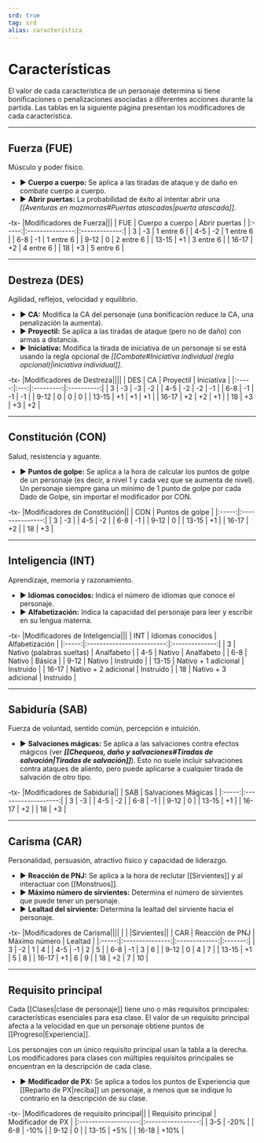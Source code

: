 ```yaml
---
srd: true
tag: srd
alias: característica
---
```

# Características

El valor de cada característica de un personaje determina si tiene bonificaciones o penalizaciones asociadas a diferentes acciones durante la partida. Las tablas en la siguiente página presentan los modificadores de cada característica.

---
## Fuerza (FUE)

Músculo y poder físico. 

- ▶ **Cuerpo a cuerpo:** Se aplica a las tiradas de ataque y de daño en combate cuerpo a cuerpo. 
- ▶ **Abrir puertas:** La probabilidad de éxito al intentar abrir una _[[Aventuras en mazmorras#Puertas atascadas|puerta atascada]]_.

-tx-
|Modificadores de Fuerza|||
|  FUE  | Cuerpo a cuerpo | Abrir puertas |
|:-----:|:---------------:|:-------------:|
|   3   |       -3        |   1 entre 6   |
|  4-5  |       -2        |   1 entre 6   |
|  6-8  |       -1        |   1 entre 6   |
| 9-12  |        0        |   2 entre 6   |
| 13-15 |       +1        |   3 entre 6   |
| 16-17 |       +2        |   4 entre 6   |
|  18   |       +3        |   5 entre 6   |

---
## Destreza (DES)

Agilidad, reflejos, velocidad y equilibrio. 

- ▶ **CA:** Modifica la CA del personaje (una bonificación reduce la CA, una penalización la aumenta). 
- ▶ **Proyectil:** Se aplica a las tiradas de ataque (pero no de daño) con armas a distancia. 
- ▶ **Iniciativa:** Modifica la tirada de iniciativa de un personaje si se está usando la regla opcional de _[[Combate#Iniciativa individual (regla opcional)|iniciativa individual]]_.

-tx-
|Modificadores de Destreza||||
|  DES  | CA  | Proyectil | Iniciativa |
|:-----:|:---:|:---------:|:----------:|
|   3   | -3  |    -3     |     -2     |
|  4-5  | -2  |    -2     |     -1     |
|  6-8  | -1  |    -1     |     -1     |
| 9-12  |  0  |     0     |     0      |
| 13-15 | +1  |    +1     |     +1     |
| 16-17 | +2  |    +2     |     +1     |
|  18   | +3  |    +3     |     +2     |

---
## Constitución (CON)

Salud, resistencia y aguante. 

- ▶ **Puntos de golpe:** Se aplica a la hora de calcular los puntos de golpe de un personaje (es decir, a nivel 1 y cada vez que se aumenta de nivel). Un personaje siempre gana un mínimo de 1 punto de golpe por cada Dado de Golpe, sin importar el modificador por CON.

-tx-
|Modificadores de Constitución||
|  CON  | Puntos de golpe |
|:-----:|:---------------:|
|   3   |       -3        |
|  4-5  |       -2        |
|  6-8  |       -1        |
| 9-12  |        0        |
| 13-15 |       +1        |
| 16-17 |       +2        |
|  18   |       +3        | 

---
## Inteligencia (INT)

Aprendizaje, memoria y razonamiento. 

- ▶ **Idiomas conocidos:** Indica el número de idiomas que conoce el personaje. 
- ▶ **Alfabetización:** Indica la capacidad del personaje para leer y escribir en su lengua materna.

-tx-
|Modificadores de Inteligencia|||
|  INT  |     Idiomas conocidos     | Alfabetización |
|:-----:|:-------------------------:|:--------------:|
|   3   | Nativo (palabras sueltas) |   Analfabeto   |
|  4-5  |          Nativo           |   Analfabeto   |
|  6-8  |          Nativo           |     Básica     |
| 9-12  |          Nativo           |   Instruido    |
| 13-15 |   Nativo + 1 adicional    |   Instruido    |
| 16-17 |   Nativo + 2 adicional    |   Instruido    |
|  18   |   Nativo + 3 adicional    |   Instruido    | 

---
## Sabiduría (SAB)

Fuerza de voluntad, sentido común, percepción e intuición. 

- ▶ **Salvaciones mágicas:** Se aplica a las salvaciones contra efectos mágicos (ver **_[[Chequeos, daño y salvaciones#Tiradas de salvación|Tiradas de salvación]]_**). Esto no suele incluir salvaciones contra ataques de aliento, pero puede aplicarse a cualquier tirada de salvación de otro tipo.

-tx-
|Modificadores de Sabiduría||
|  SAB  | Salvaciones Mágicas |
|:-----:|:-------------------:|
|   3   |         -3          |
|  4-5  |         -2          |
|  6-8  |         -1          |
| 9-12  |          0          |
| 13-15 |         +1          |
| 16-17 |         +2          |
|  18   |         +3          |

---
## Carisma (CAR)

Personalidad, persuasión, atractivo físico y capacidad de liderazgo. 

- ▶ **Reacción de PNJ:** Se aplica a la hora de reclutar [[Sirvientes]] y al interactuar con [[Monstruos]]. 
- ▶ **Máximo número de sirvientes:** Determina el número de sirvientes que puede tener un personaje. 
- ▶ **Lealtad del sirviente:** Determina la lealtad del sirviente hacia el personaje.

-tx-
|Modificadores de Carisma||||
| | |Sirvientes||
|  CAR  | Reacción de PNJ | Máximo número | Lealtad |
|:-----:|:---------------:|:-------------:|:-------:|
|   3   |       -2        |       1       |    4    |
|  4-5  |       -1        |       2       |    5    |
|  6-8  |       -1        |       3       |    6    |
| 9-12  |        0        |       4       |    7    |
| 13-15 |       +1        |       5       |    8    |
| 16-17 |       +1        |       6       |    9    |
|  18   |       +2        |       7       |   10    |


---
## Requisito principal

Cada [[Clases|clase de personaje]] tiene uno o más requisitos principales: características esenciales para esa clase. El valor de un requisito principal afecta a la velocidad en que un personaje obtiene puntos de [[Progreso|Experiencia]].

Los personajes con un único requisito principal usan la tabla a la derecha. Los modificadores para clases con múltiples requisitos principales se encuentran en la descripción de cada clase. 

- ▶ **Modificador de PX:** Se aplica a todos los puntos de Experiencia que [[Reparto de PX|reciba]] un personaje, a menos que se indique lo contrario en la descripción de su clase.

-tx-
|Modificadores de requisito principal||
| Requisito principal | Modificador de PX | 
|:-------------------:|:-----------------:|
|         3-5         |       -20%        |
|         6-8         |       -10%        |
|        9-12         |         0         |
|        13-15        |        +5%        |
|        16-18        |       +10%        |